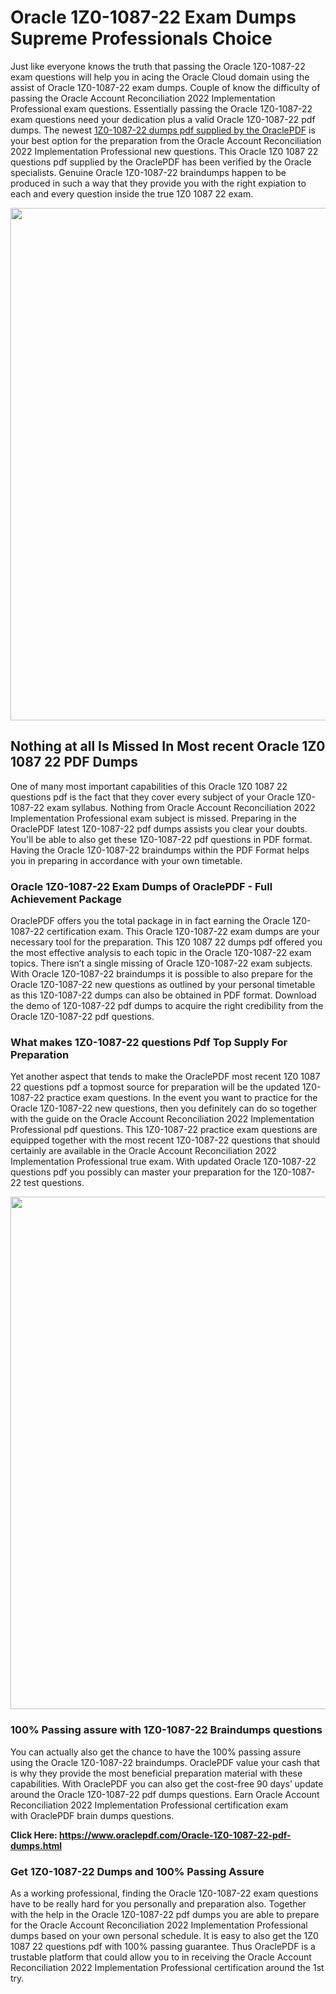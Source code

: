 <h1>Oracle 1Z0-1087-22 Exam Dumps Supreme Professionals Choice</h1>
<p>Just like everyone knows the truth that passing the Oracle 1Z0-1087-22 exam questions will help you in acing the&nbsp;Oracle Cloud&nbsp;domain using the assist of Oracle 1Z0-1087-22 exam dumps. Couple of know the difficulty of passing the Oracle Account Reconciliation 2022 Implementation Professional exam questions. Essentially passing the Oracle 1Z0-1087-22 exam questions need your dedication plus a valid Oracle 1Z0-1087-22 pdf dumps. The newest&nbsp;<a href="https://www.oraclepdf.com/Oracle-1Z0-1087-22-pdf-dumps.html">1Z0-1087-22 dumps pdf supplied by the OraclePDF</a>&nbsp;is your best option for the preparation from the Oracle Account Reconciliation 2022 Implementation Professional new questions. This Oracle 1Z0 1087 22 questions pdf supplied by the OraclePDF has been verified by the Oracle specialists. Genuine Oracle 1Z0-1087-22 braindumps happen to be produced in such a way that they provide you with the right expiation to each and every question inside the true 1Z0 1087 22 exam.</p>
<p><a href="https://www.oraclepdf.com/Oracle-1Z0-1087-22-pdf-dumps.html"><img src="https://i.ibb.co/mJY6Knz/1.png" width="820" /></a></p>
<h2>Nothing at all Is Missed In Most recent Oracle 1Z0 1087 22 PDF Dumps</h2>
<p>One of many most important capabilities of this Oracle 1Z0 1087 22 questions pdf is the fact that they cover every subject of your Oracle 1Z0-1087-22 exam syllabus. Nothing from Oracle Account Reconciliation 2022 Implementation Professional exam subject is missed. Preparing in the OraclePDF latest 1Z0-1087-22 pdf dumps assists you clear your doubts. You'll be able to also get these 1Z0-1087-22 pdf questions in PDF format. Having the Oracle 1Z0-1087-22 braindumps within the PDF Format helps you in preparing in accordance with your own timetable.</p>
<h3>Oracle 1Z0-1087-22 Exam Dumps of OraclePDF - Full Achievement Package</h3>
<p>OraclePDF offers you the total package in in fact earning the Oracle 1Z0-1087-22 certification exam. This Oracle 1Z0-1087-22 exam dumps are your necessary tool for the preparation. This 1Z0 1087 22 dumps pdf offered you the most effective analysis to each topic in the Oracle 1Z0-1087-22 exam topics. There isn&rsquo;t a single missing of Oracle 1Z0-1087-22 exam subjects. With Oracle 1Z0-1087-22 braindumps it is possible to also prepare for the Oracle 1Z0-1087-22 new questions as outlined by your personal timetable as this 1Z0-1087-22 dumps can also be obtained in PDF format. Download the demo of 1Z0-1087-22 pdf dumps to acquire the right credibility from the Oracle 1Z0-1087-22 pdf questions.</p>
<h3>What makes 1Z0-1087-22 questions Pdf Top Supply For Preparation</h3>
<p>Yet another aspect that tends to make the OraclePDF most recent 1Z0 1087 22 questions pdf a topmost source for preparation will be the updated 1Z0-1087-22 practice exam questions. In the event you want to practice for the Oracle 1Z0-1087-22 new questions, then you definitely can do so together with the guide on the Oracle Account Reconciliation 2022 Implementation Professional pdf questions. This 1Z0-1087-22 practice exam questions are equipped together with the most recent 1Z0-1087-22 questions that should certainly are available in the Oracle Account Reconciliation 2022 Implementation Professional true exam. With updated Oracle 1Z0-1087-22 questions pdf you possibly can master your preparation for the 1Z0-1087-22 test questions.</p>
<p><img src="https://i.ibb.co/TWQ7T6D/2.png" width="820" /></p>
<h3>100% Passing assure with 1Z0-1087-22 Braindumps questions</h3>
<p>You can actually also get the chance to have the 100% passing assure using the Oracle 1Z0-1087-22 braindumps. OraclePDF value your cash that is why they provide the most beneficial preparation material with these capabilities. With OraclePDF you can also get the cost-free 90 days&rsquo; update around the Oracle 1Z0-1087-22 pdf dumps questions. Earn Oracle Account Reconciliation 2022 Implementation Professional certification exam with&nbsp;OraclePDF&nbsp;brain dumps questions.</p>
<p><strong>Click Here: <a href="https://www.oraclepdf.com/Oracle-1Z0-1087-22-pdf-dumps.html">https://www.oraclepdf.com/Oracle-1Z0-1087-22-pdf-dumps.html</a></strong></p>
<h3>Get 1Z0-1087-22&nbsp;Dumps&nbsp;and 100% Passing Assure</h3>
<p>As a working professional, finding the Oracle 1Z0-1087-22 exam questions have to be really hard for you personally and preparation also. Together with the help in the Oracle 1Z0-1087-22 pdf dumps you are able to prepare for the Oracle Account Reconciliation 2022 Implementation Professional dumps based on your own personal schedule. It is easy to also get the 1Z0 1087 22 questions pdf with 100% passing guarantee. Thus OraclePDF is a trustable platform that could allow you to in receiving the Oracle Account Reconciliation 2022 Implementation Professional certification around the 1st try.</p>
